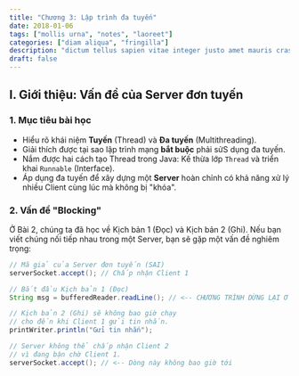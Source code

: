 ```yaml
---
title: "Chương 3: Lập trình đa tuyến"
date: 2018-01-06
tags: ["mollis urna", "notes", "laoreet"]
categories: ["diam aliqua", "fringilla"]
description: "dictum tellus sapien vitae integer justo amet mauris cras bolestie sollicitudin dignissim"
draft: false
---
```


## I. Giới thiệu: Vấn đề của Server đơn tuyến

### 1. Mục tiêu bài học
* Hiểu rõ khái niệm **Tuyến** (Thread) và **Đa tuyến** (Multithreading).
* Giải thích được tại sao lập trình mạng **bắt buộc** phải sửS dụng đa tuyến.
* Nắm được hai cách tạo Thread trong Java: Kế thừa lớp `Thread` và triển khai `Runnable` (Interface).
* Áp dụng đa tuyến để xây dựng một **Server** hoàn chỉnh có khả năng xử lý nhiều Client cùng lúc mà không bị "khóa".

### 2. Vấn đề "Blocking"
Ở Bài 2, chúng ta đã học về Kịch bản 1 (Đọc) và Kịch bản 2 (Ghi). Nếu bạn viết chúng nối tiếp nhau trong một Server, bạn sẽ gặp một vấn đề nghiêm trọng:

```java
// Mã giả của Server đơn tuyến (SAI)
serverSocket.accept(); // Chấp nhận Client 1

// Bắt đầu Kịch bản 1 (Đọc)
String msg = bufferedReader.readLine(); // <-- CHƯƠNG TRÌNH DỪNG LẠI Ở ĐÂY

// Kịch bản 2 (Ghi) sẽ không bao giờ chạy
// cho đến khi Client 1 gửi tin nhắn.
printWriter.println("Gửi tin nhắn");

// Server không thể chấp nhận Client 2
// vì đang bận chờ Client 1.
serverSocket.accept(); // <-- Dòng này không bao giờ tới